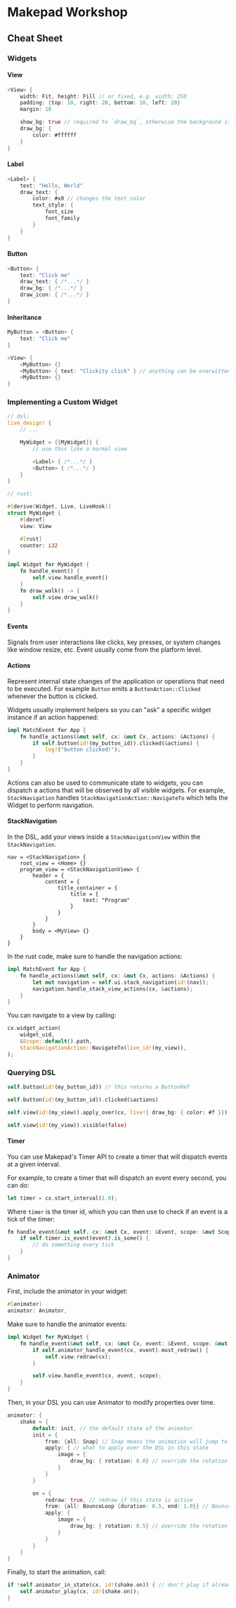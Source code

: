 # Makepad Workshop

## Cheat Sheet
### Widgets
#### View
```rust
<View> {
    width: Fit, height: Fill // or fixed, e.g. width: 250
    padding: {top: 10, right: 20, bottom: 10, left: 20}
    margin: 10

	show_bg: true // required to `draw_bg`, otherwise the background is transparent
	draw_bg: {
		color: #ffffff
	}
}
```

#### Label
```rust
<Label> {
	text: "Hello, World"
	draw_text: {
		color: #x0 // changes the text color
		text_style: {
			font_size
			font_family
		}
	}
}
```
#### Button
```rust
<Button> {
	text: "Click me"
	draw_text: { /*...*/ }
	draw_bg: { /*...*/ }
	draw_icon: { /*...*/ }
}
```
#### Inheritance
```rust
MyButton = <Button> {
	text: "Click me"
}

<View> {
	<MyButton> {}
	<MyButton> { text: "Clickity click" } // anything can be overwitten
	<MyButton> {}
}
```

### Implementing a Custom Widget
```rust
// dsl:
live_design! {
	// ...

	MyWidget = {{MyWidget}} {
		// use this like a normal view

		<Label> { /*...*/ }
		<Button> { /*...*/ }
	}
}

// rust:

#[derive(Widget, Live, LiveHook)]
struct MyWidget {
	#[deref]
	view: View

	#[rust]
	counter: i32
}

impl Widget for MyWidget {
	fn handle_event() {
		self.view.handle_event()
	}
	fn draw_walk() -> {
		self.view.draw_walk()
	}
}
```

#### Events

Signals from user interactions like clicks, key presses, or system changes like window resize, etc. Event usually come from the platform level.
#### Actions

Represent internal state changes of the application or operations that need to be executed. 
For example `Button` emits a `ButtonAction::Clicked` whenever the button is clicked.

Widgets usually implement helpers so you can "ask" a specific widget instance if an action happened:
```rust
impl MatchEvent for App {
	fn handle_actions(&mut self, cx: &mut Cx, actions: &Actions) {
		if self.button(id!(my_button_id)).clicked(&actions) {
			log!("button clicked!");
		}
	}
}
```

Actions can also be used to communicate state to widgets, you can dispatch a actions that will be observed by all visible widgets.
For example, `StackNavigation` handles `StackNavigationAction::NavigateTo` which tells the Widget to perform navigation.

#### StackNavigation

In the DSL, add your views inside a `StackNavigationView` within the `StackNavigation`.
```
nav = <StackNavigation> {
    root_view = <Home> {}
    program_view = <StackNavigationView> {
        header = {
            content = {
                title_container = {
                    title = {
                        text: "Program"
                    }
                }
            }
        }
        body = <MyView> {}
    }
}
```
In the rust code, make sure to handle the navigation actions:
```rust
impl MatchEvent for App {
    fn handle_actions(&mut self, cx: &mut Cx, actions: &Actions) {
        let mut navigation = self.ui.stack_navigation(id!(nav));
        navigation.handle_stack_view_actions(cx, &actions);
    }
}
```
You can navigate to a view by calling:
```rust
cx.widget_action(
	widget_uid,
	&Scope::default().path,
	StackNavigationAction::NavigateTo(live_id!(my_view)),
);
```
### Querying DSL

```rust
self.button(id!(my_button_id)) // this returns a ButtonRef

self.button(id!(my_button_id)).clicked(&actions)

self.view(id!(my_view)).apply_over(cx, live!{ draw_bg: { color: #f }})

self.view(id!(my_view)).visible(false)
```
#### Timer
You can use Makepad's Timer API to create a timer that will dispatch events at a given interval.

For example, to create a timer that will dispatch an event every second, you can do:
```rust
let timer = cx.start_interval(1.0);
```
Where `timer` is the timer id, which you can then use to check
if an event is a tick of the timer:
```rust
fn handle_event(&mut self, cx: &mut Cx, event: &Event, scope: &mut Scope) {
    if self.timer.is_event(event).is_some() {
        // do something every tick
    }
}
```

### Animator
First, include the animator in your widget:
```rust
#[animator]
animator: Animator,
```

Make sure to handle the animator events:
```rust
impl Widget for MyWidget {
    fn handle_event(&mut self, cx: &mut Cx, event: &Event, scope: &mut Scope) {
        if self.animator_handle_event(cx, event).must_redraw() {
            self.view.redraw(cx);
        }

        self.view.handle_event(cx, event, scope);
    }
}
```

Then, in your DSL you can use Animator to modify properties over time.
```rust
animator: {
    shake = {
        default: init, // the default state of the animator
        init = {
            from: {all: Snap} // Snap means the animation will jump to the end state immediately
            apply: { // what to apply over the DSL in this state
                image = {
                    draw_bg: { rotation: 0.0} // override the rotation of the image
                }
            }
        }

        on = {
            redraw: true, // redraw if this state is active
            from: {all: BounceLoop {duration: 0.5, end: 1.0}} // BounceLoop means the animation will bounce back and forth
            apply: {
                image = {
                    draw_bg: { rotation: 0.5} // override the rotation of the image
                }
            }
        }
    }
}
```
Finally, to start the animation, call:
```rust
if !self.animator_in_state(cx, id!(shake.on)) { // don't play if already in that state
    self.animator_play(cx, id!(shake.on));
}
```
